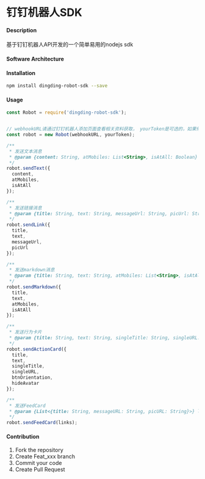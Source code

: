 # 钉钉机器人SDK

#### Description
基于钉钉机器人API开发的一个简单易用的nodejs sdk

#### Software Architecture


#### Installation

```bash
npm install dingding-robot-sdk --save
```

#### Usage

```javascript
const Robot = require('dingding-robot-sdk');


// webhookURL请通过钉钉机器人添加页面查看相关资料获取， yourToken是可选的，如果你开启了使用token的话，则必传
const robot = new Robot(webhookURL, yourToken);

/**
 * 发送文本消息
 * @param {content: String, atMobiles: List<String>, isAtAll: Boolean} message 发送的消息体
 */
robot.sendText({
  content,
  atMobiles,
  isAtAll
});

/**
 * 发送链接消息
 * @param {title: String, text: String, messageUrl: String, picUrl: String} link 发送的消息体
 */
robot.sendLink({
  title,
  text,
  messageUrl,
  picUrl
});

/**
 * 发送markdown消息
 * @param {title: String, text: String, atMobiles: List<String>, isAtAll: Boolean} markdownMessage markdown消息体
 */
robot.sendMarkdown({
  title, 
  text, 
  atMobiles, 
  isAtAll
});

/**
 * 发送行为卡片
 * @param {title: String, text: String, singleTitle: String, singleURL: String, btnOrientation: String, hideAvatar: String} markdownMessage 行为卡片消息体
 */
robot.sendActionCard({
  title,
  text,
  singleTitle,
  singleURL,
  btnOrientation,
  hideAvatar
});

/**
 * 发送FeedCard
 * @param {List<{title: String, messageURL: String, picURL: String}>} links 发送的FeedCard链接
 */
robot.sendFeedCard(links);

```


#### Contribution

1.  Fork the repository
2.  Create Feat_xxx branch
3.  Commit your code
4.  Create Pull Request

